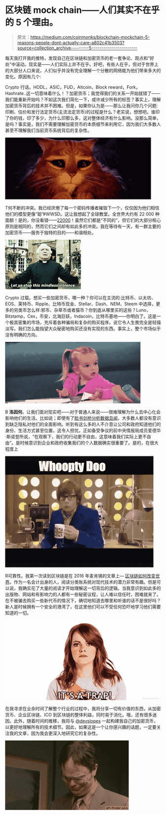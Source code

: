 # 区块链 mock chain——人们其实不在乎的 5 个理由。

> 原文：<https://medium.com/coinmonks/blockchain-mockchain-5-reasons-people-dont-actually-care-a802c41b3503?source=collection_archive---------5----------------------->

每天我打开我的推特，发现自己在区块链和加密货币的老一套争论、观点和“好处”中滚动。现实是——人们实际上并不在乎。好吧，有些人在乎，但对于世界上的大部分人口来说，人们似乎并没有完全理解一个分散的网络能为他们带来多大的变化。原因有几个:

Crypto 行话。HODL，ASIC，FUD，Altcoin，Block reward，Fork，Hashrate..这一切意味着什么！？加密货币；我觉得我们的关系一开始就错了——我们能重新开始吗？不如这次我们简化一下，或许减少所有的标签？事实上，理解加密货币背后的技术并不困难。但是，如果你认为是——那么让我问你几个问题:印刷、估价和发行法定货币(主流法定货币)的过程是什么？老实说，想想吧。谁印了你的钱，印了多少，为什么印那么多，这对整体经济有什么影响。没那么简单，是吗？事实是，我们不需要理解加密货币的本质细节来利用它，因为我们大多数人甚至不理解我们当前货币系统背后的复杂性。

![](img/0f48df43056706621711fdfca3d115d4.png)

T何不断的冲突。我已经厌倦了每一个密码传播者摧毁下一个，仅仅因为他们相信他们的模型更像“聪”#WWSD。这让我想起了全球教堂。全世界大约有 22 000 种面额！是的，你没看错——[22000](http://www.philvaz.com/apologetics/a106.htm)！虽然它们都是“不同的”，但它们的大部分核心原则是相同的，然而它们之间却有如此多的冲突。我在等待有一天，有一群主要的加密货币——服务于独特的目的——和谐相处。

![](img/640d6900cbd0abfb55a7023ab7e02be4.png)

Crypto 过载。想买一些加密货币，哪一种？你可以在主流的:比特币、以太坊、EOS、莱特币、Ripple、比特币现金、Stellar、Dash、NEM、Steem 中选择，更多的另类币怎么样:邪币、杂草币或者猫币？你到底从哪里买的这些？Luno，Bitstamp，Cex，币安，北海巨妖，Indacoin，比特币基地——你明白了。这是一个极其密集的市场，充斥着各种骗局和复杂的购买程序。说它令人生畏完全是轻描淡写。我们怎么能指望大众秘密地购买还没有实现的东西。事实上，整个市场似乎没有明确的方向。

![](img/650de007967c44fb15cc063ca0520d0f.png)

B **洛因何**。让我们面对现实吧——对于普通人来说——很难理解为什么去中心化会影响他们的生活。比如说；即使有了[脸书剑桥分析数据丑闻](https://en.m.wikipedia.org/wiki/Facebook%E2%80%93Cambridge_Analytica_data_scandal)，大多数人都没有意识到缺乏隐私对他们的全面影响。听到有这么多的人不介意让公司和政府知道他们的身份、生活方式甚至位置，这令人担忧。正如备受争议的前中央情报局成员爱德华·斯诺登所说，“在观察下，我们的行动更不自由，这意味着我们实际上更不自由”。是时候意识到企业和政府收集我们的个人数据确实很重要了。是的，在很大程度上

![](img/46c7cbbe19a9578fef2abe800539d862.png)

R可靠性。我第一次读到区块链是在 2016 年麦肯锡的文章上— [区块链如何改变世界](https://www.mckinsey.com/industries/high-tech/our-insights/how-blockchains-could-change-the-world)。作为一名会计出身的人，阅读分类账系统对现代技术的潜力非常有趣。但是可以说，我确实花了大量的阅读才开始理解这一切背后的逻辑。当我意识到如此多的出版物、网站和有影响力的人都有一些秘密议程，让人难以信任时，困难就来了。在不被骗去购买一些新代币的情况下，确切地知道去哪里和听谁的话不是很好吗？新人是时候拥有一个安全的港湾了，在这里他们可以不受任何恐吓地学习他们需要知道的一切。

![](img/af92f7847ff1984c9ce9b0427d64e648.png)

在我寻求在业余时间了解整个行业的过程中，我将分享一切有价值的东西，从加密货币、企业区块链、ICO 到区块链的整体利益，同时易于消化。哦，还有很多迷因。此外，随着时间的推移，我将与 [@devslopes](http://twitter.com/devslopes) 一起构建我自己的加密货币，以更好地理解所有的技术细节。因此，如果这是一个让你感兴趣的话题，一定要关注我的文章，因为我会更深入地研究它的复杂性。

![](img/1154dcd6bef70724380c49e7e704c5f9.png)